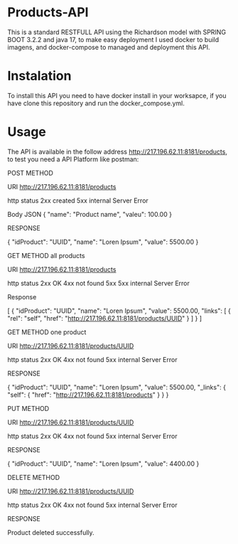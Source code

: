 # Products-API

This is a standard RESTFULL API using the Richardson model with SPRING BOOT 3.2.2 and java 17, to make easy deployment I used docker to build imagens, and docker-compose to managed and deployment this API.

# Instalation
To install this API you need to have docker install in your worksapce, if you have clone this repository and run the docker_compose.yml.

# Usage

The API is available in the follow address http://217.196.62.11:8181/products, to test you need a API Platform like postman:

POST METHOD

URI http://217.196.62.11:8181/products

http status
2xx created
5xx internal Server Error

Body JSON
{
    "name": "Product name",
    "valeu": 100.00
}

RESPONSE

{
    "idProduct": "UUID",
    "name": "Loren Ipsum",
    "value": 5500.00
}


GET METHOD all products

URI http://217.196.62.11:8181/products

http status
2xx OK
4xx not found
5xx 5xx internal Server Error

Response

[
    {
        "idProduct": "UUID",
        "name": "Loren Ipsum",
        "value": 5500.00,
        "links": [
            {
                "rel": "self",
                "href": "http://217.196.62.11:8181/products/UUID"
            }
        ]
    }
]

GET METHOD one product

URI http://217.196.62.11:8181/products/UUID

http status
2xx OK
4xx not found
5xx internal Server Error

RESPONSE

{
    "idProduct": "UUID",
    "name": "Loren Ipsum",
    "value": 5500.00,
    "_links": {
        "self": {
            "href": "http://217.196.62.11:8181/products"
        }
    }
}

PUT METHOD

URI http://217.196.62.11:8181/products/UUID

http status
2xx OK
4xx not found
5xx internal Server Error

RESPONSE

{
    "idProduct": "UUID",
    "name": "Loren Ipsum",
    "value": 4400.00
}

DELETE METHOD

URI http://217.196.62.11:8181/products/UUID

http status
2xx OK
4xx not found
5xx internal Server Error

RESPONSE

Product deleted successfully.
